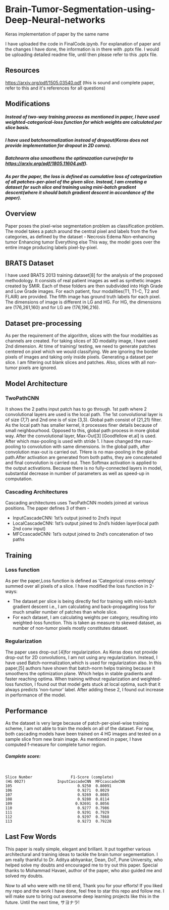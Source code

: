 # Brain-Tumor-Segmentation-using-Deep-Neural-networks
Keras implementation of paper by the same name

I have uploaded the code in FinalCode.ipynb. For explanation of paper and the changes I have done, the information is in there with .pptx file. I would be uploading detailed readme file, until then please refer to this .pptx file.

## Resources
https://arxiv.org/pdf/1505.03540.pdf
(this is sound and complete paper, refer to this and it's references for all questions)

## Modifications
##### Instead of two-way training process as mentioned in paper, I have used weighted-categorical-loss function for which weights are calculated per slice basis.
##### I have used batchnormalization instead of dropout(Keras does not provide implementation for dropout in 2D convs).
##### Batchnorm also smoothens the optimazation curve(refer to https://arxiv.org/pdf/1805.11604.pdf).
##### As per the paper, the loss is defined as cumulative loss of categorization of all patches-per-pixel of the given slice. Instead, I am creating a dataset for such slice and training using mini-batch gradient descent(where it should batch gradient descent in accordance of the paper).

## Overview
Paper poses the pixel-wise segmentation problem as classification problem. The model takes a patch around the central pixel and labels from the five categories, as defined by the dataset -
Necrosis
Edema
Non-enhancing tumor
Enhancing tumor 
Everything else
This way, the model goes over the entire image producing labels pixel-by-pixel.  
## BRATS Dataset 
I have used BRATS 2013 training dataset[8] for the analysis of the proposed methodology. It consists of real patient images as well as synthetic images created by SMIR. Each of these folders are then subdivided into High Grade and Low Grade images. For each patient, four modalities(T1, T1-C, T2 and FLAIR) are provided. The fifth image has ground truth labels for each pixel. The dimensions of image is different in LG and HG. For HG, the dimensions are (176,261,160) and for LG are (176,196,216).
## Dataset pre-processing 
As per the requirement of the algorithm, slices with the four modalities as channels are created. For taking slices of 3D modality image, I have used 2nd dimension. At time of training/ testing, we need to generate patches centered on pixel which we would classifying. We are ignoring the border pixels of images and taking only inside pixels. Generating a dataset per slice. I am filtering out blank slices and patches. Also, slices with all non-tumor pixels are ignored.

## Model Architecture 
### TwoPathCNN
 It shows the 2 paths input patch has to go through. 1st path where 2 convolutional layers are used is the local path. The 1st convolutional layer is of size (7,7) and 2nd one is of size (3,3). Global path consist of (21,21) filter. As the local path has smaller kernel, it processes finer details because of small neighbourhood. Opposed to this, global path process in more global way. After the convolutional layer, Max-Out[3] [Goodfellow et.al] is used. After which max-pooling is used with stride 1. I have changed the max-pooling to convolution with same dimensions. In the global path, after convolution max-out is carried out. THere is no max-pooling in the global path.After activation are generated from both paths, they are concatenated and final convolution is carried out. Then Softmax activation is applied to the output activations. Because there is no fully-connected layers in model, substantial decrease in number of parameters as well as speed-up in computation.   

### Cascading Architectures
Cascading architectures uses TwoPathCNN models joined at various positions. The paper defines 3 of them - 
- InputCascadeCNN: 1st’s output joined to 2nd’s input
- LocalCascadeCNN: 1st’s output joined to 2nd’s hidden layer(local path 2nd conv input)
- MFCcascadeCNN: 1st’s output joined to 2nd’s concatenation of two paths 

## Training
### Loss function
As per the paper,Loss function is defined as ‘Categorical cross-entropy’ summed over all pixels of a slice. I have modified the loss function in 2-ways:
- The dataset per slice is being directly fed for training with mini-batch gradient descent i.e., I am calculating and back-propagating loss for much smaller number of patches than whole slice.
- For each dataset, I am calculating weights per category, resulting into weighted-loss function. This is taken as measure to skewed dataset, as number of non-tumor pixels mostly constitutes dataset. 
   
### Regularization 
The paper uses drop-out [4]for regularization. As  Keras does not provide drop-out for 2D convolutions, I am not using any regularization. Instead, I have used Batch-normalization,which is used for regularization also. In this paper,[5] authors have shown that batch-norm helps training because it smoothens the optimization plane. Which helps in stable gradients and faster reaching optima. When training without regularization and weighted-loss function, I found out that model gets stuck at local optima, such that it always predicts ‘non-tumor’ label. After adding these 2, I found out increase in performance of the model.
 
## Performance
As the dataset is very large because of patch-per-pixel-wise training scheme, I am not able to train the models on all of the dataset. For now, both cascading models have been trained on 4 HG images and tested on a sample slice from new brain image. As mentioned in paper, I have computed f-measure for complete tumor region.
##### Complete score:
```


Slice Number                 F1-Score (complete) 
(HG 0027)              InputCascadeCNN  MFCcascadeCNN
105                             0.9250  0.80091
106                             0.9271  0.8029
107                             0.9269  0.8085
108                             0.9280  0.8114
109                            0.92691  0.8056
110                             0.9277  0.7986
111                             0.9291  0.7929
112                             0.9297  0.7868
113                             0.9273  0.79228
```
## Last Few Words
This paper is really simple, elegant and brillant. It put together various architectural and training ideas to tackle the brain tumor segementation. I am really thankful to Dr. Aditya abhyankar, Dean, DoT, Pune University, who helped solve my doubts and encouraged me to try out this paper. Special thanks to Mohammad Havaei, author of the paper, who also guided me and solved my doubts. 

Now to all who were with me till end, Thank you for your efforts! If you liked my repo and the work I have done, feel free to star this repo and follow me. I will make sure to bring out awesome deep learning projects like this in the future. Until the next time, サヨナラ!
